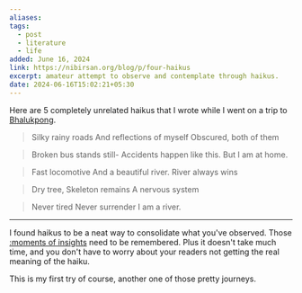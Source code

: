 ```yaml
---
aliases: 
tags:
  - post
  - literature
  - life
added: June 16, 2024
link: https://nibirsan.org/blog/p/four-haikus
excerpt: amateur attempt to observe and contemplate through haikus.
date: 2024-06-16T15:02:21+05:30
---
```

Here are 5 completely unrelated haikus that I wrote while I went on a trip to [Bhalukpong](/blog/p/a-short-detour). 

>Silky rainy roads
>And reflections of myself
>Obscured, both of them

> Broken bus stands still-
> Accidents happen like this.
> But I am at home.

> Fast locomotive
> And a beautiful river.
> River always wins

>Dry tree, 
>Skeleton remains
>A nervous system

>Never tired
>Never surrender
>I am a river.

---
I found haikus to be a neat way to consolidate what you've observed. Those [:moments of insights](https://www.writebetterpoems.com/articles/how-to-write-haiku#:~:text=the%20haiku%20depicts%20a%20moment%20of%20insight) need to be remembered. Plus it doesn't take much time, and you don't have to worry about your readers not getting the real meaning of the haiku. 

This is my first try of course, another one of those pretty journeys.